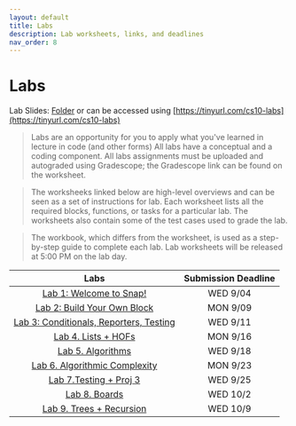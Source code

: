 ```yaml
---
layout: default
title: Labs
description: Lab worksheets, links, and deadlines
nav_order: 8
---
```

# Labs

Lab Slides: [Folder](https://drive.google.com/drive/folders/1CXRHvlQswGr2eT0zNPsMEdKhJJl6zIcf?usp=sharing) or can be accessed using [https://tinyurl.com/cs10-labs](https://tinyurl.com/cs10-labs)

> Labs are an opportunity for you to apply what you've learned in lecture in code (and other forms) All labs have a conceptual and a coding component. All labs assignments must be uploaded and autograded using Gradescope; the Gradescope link can be found on the worksheet. 

> The worksheeks linked below are high-level overviews and can be seen as a set of instructions for  lab. Each worksheet lists all the required blocks, functions, or tasks for a particular lab. The worksheets also contain some of the test cases used to grade the lab.

> The workbook, which differs from the worksheet, is used as a step-by-step guide to complete each lab. Lab worksheets will be released at 5:00 PM on the lab day. 

| Labs                                          |  Submission Deadline  |
| :----:                                        |  :----:               |
| [Lab 1: Welcome to Snap!](https://docs.google.com/document/d/1A-e8t_ow2SamdUqJC9tfT11-ZaCn351NW3CpD-KvxN8/edit?usp=sharing)                   | WED 9/04              |
| [Lab 2: Build Your Own Block](https://docs.google.com/document/d/1ewb7nT9CGZRqnbbYmKWaqXJHDqq6Nn0Y8vNOjgaMrBk/edit?usp=sharing)              | MON 9/09              |
| [Lab 3: Conditionals, Reporters, Testing](https://docs.google.com/document/d/1NkU9MzRESC0F1l3A520-F2AtSnf3rheOFxvUEGXd4F8/edit#heading=h.ew4i1encppj2)   | WED 9/11        |
| [Lab 4. Lists + HOFs](https://docs.google.com/document/d/1UBSwk2pluznTyzE2tj1keDubTy3xUVD9TvAyu9PtboY/edit)                 | MON 9/16             |
| [Lab 5. Algorithms](https://docs.google.com/document/d/103lH4tS0RIKgsYHGcCr4935RTvF7YF0AlJg7Zscu9_E/edit#heading=h.ew4i1encppj2)                        | WED 9/18          |
| [Lab 6. Algorithmic Complexity](https://docs.google.com/document/d/1y6HksX18w8Nknp55tdY4lFw16ea2WxvswE9_w8px_lM/edit?usp=sharing)             | MON 9/23         |
| [Lab 7.Testing + Proj 3](https://docs.google.com/document/d/1x65mJTTFzVyOTU2uZYnrQvzL5H6SQ-ccJIgz0XKbsIY/edit?usp=sharing)             | WED 9/25         |
| [Lab 8. Boards](https://docs.google.com/document/d/1kjg8lereiUnvM6XltHGN-XlrzOqgPEjwCGroBEt78eY/edit#heading=h.ew4i1encppj2)             | WED 10/2         |
| [Lab 9. Trees + Recursion]()             | WED 10/9         |
